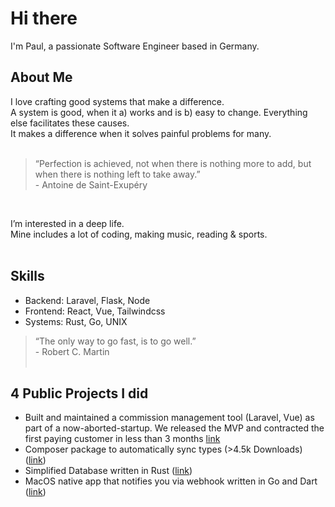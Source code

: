 # Hi there

I'm Paul, a passionate Software Engineer based in Germany. 
</br>



## About Me
I love crafting good systems that make a difference.</br>
A system is good, when it a) works and is b) easy to change. Everything else facilitates these causes.</br>
It makes a difference when it solves painful problems for many.</br>
</br>


> “Perfection is achieved, not when there is nothing more to add, but when there is nothing left to take away.” </br> - Antoine de Saint-Exupéry
</br>

I’m interested in a deep life. </br>
Mine includes a lot of coding, making music, reading & sports.
</br></br>

## Skills
- Backend: Laravel, Flask, Node 
- Frontend: React, Vue, Tailwindcss
- Systems: Rust, Go, UNIX

> “The only way to go fast, is to go well.” </br> - Robert C. Martin
</br></br>

## 4 Public Projects I did
- Built and maintained a commission management tool (Laravel, Vue) as part of a now-aborted-startup. We released the MVP and contracted the first paying customer in less than 3 months [link](https://github.com/felixele217/app-centify)
- Composer package to automatically sync types (>4.5k Downloads) ([link](https://github.com/mudandstars/sync-enum-types)) 
- Simplified Database written in Rust ([link](https://github.com/mudandstars/rsql))
- MacOS native app that notifies you via webhook written in Go and Dart ([link](https://github.com/mudandstars/notifier))
